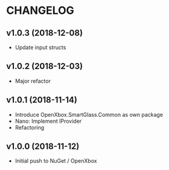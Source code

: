 # CHANGELOG

## v1.0.3 (2018-12-08)
- Update input structs

## v1.0.2 (2018-12-03)
- Major refactor

## v1.0.1 (2018-11-14)
- Introduce OpenXbox.SmartGlass.Common as own package
- Nano: Implement IProvider
- Refactoring

## v1.0.0 (2018-11-12)
- Initial push to NuGet / OpenXbox
